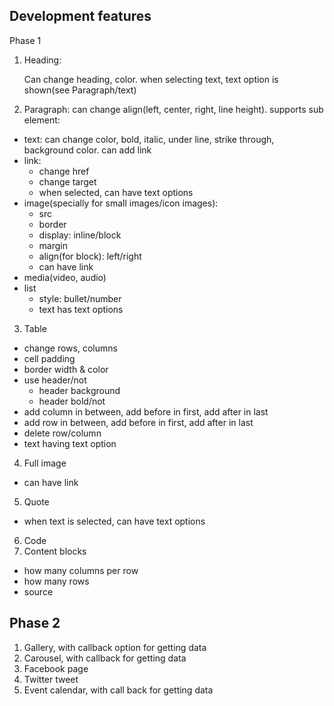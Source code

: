 Development features
------------
Phase 1
1. Heading:

   Can change heading, color. when selecting text, text option is shown(see Paragraph/text)

2. Paragraph: can change align(left, center, right, line height). supports sub element:
- text: can change color, bold, italic, under line, strike through, background color. can add link
- link: 
  - change href
  - change target
  - when selected, can have text options
- image(specially for small images/icon images):
  - src
  - border
  - display: inline/block
  - margin
  - align(for block): left/right
  - can have link
- media(video, audio)
- list
  - style: bullet/number
  - text has text options
3. Table
- change rows, columns
- cell padding
- border width & color
- use header/not
  - header background
  - header bold/not
- add column in between, add before in first, add after in last
- add row in between, add before in first, add after in last
- delete row/column
- text having text option
4. Full image
- can have link

5. Quote
- when text is selected, can have text options

6. Code
7. Content blocks
- how many columns per row
- how many rows
- source

Phase 2
---------
1. Gallery, with callback option for getting data
2. Carousel, with callback for getting data
3. Facebook page
4. Twitter tweet
5. Event calendar, with call back for getting data